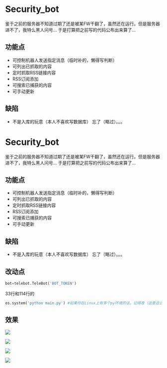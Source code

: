 # Security_bot #

鉴于之前的服务器不知道过期了还是被某FW干翻了，虽然还在运行。但是服务器进不了，我特么黑人问号...
于是打算把之前写的代码公布出来算了...


## 功能点 ##
* 可控制机器人发送指定消息（临时补的，懒得写判断）
* 可列出已抓取的内容
* 定时抓取RSS链接内容
* RSS订阅添加
* 可搜索已捕获的内容
* 可手动更新


## 缺陷 ##
* 不是入库的玩意（本人不喜欢写数据库）
忘了（略过）。。。

# Security_bot #

鉴于之前的服务器不知道过期了还是被某FW干翻了，虽然还在运行。但是服务器进不了，我特么黑人问号...
于是打算把之前写的代码公布出来算了...


## 功能点 ##
* 可控制机器人发送指定消息（临时补的，懒得写判断）
* 可列出已抓取的内容
* 定时抓取RSS链接内容
* RSS订阅添加
* 可搜索已捕获的内容
* 可手动更新


## 缺陷 ##
* 不是入库的玩意（本人不喜欢写数据库）
忘了（略过）。。。

## 改动点 ##
```python
bot=telebot.TeleBot('BOT_TOKEN')
```

33行和114行的
```python
os.system('python main.py') #如果你在Linux上有多个py环境的话，记得改（这里这么写是因为threading这个有问题，动态导入会报错）
```

## 效果 ##
![](https://s2.ax1x.com/2020/02/16/393dRf.png)

![](https://s2.ax1x.com/2020/02/16/393BQS.png)

![](https://s2.ax1x.com/2020/02/16/393aJP.png)

![](https://s2.ax1x.com/2020/02/16/393wz8.png)

